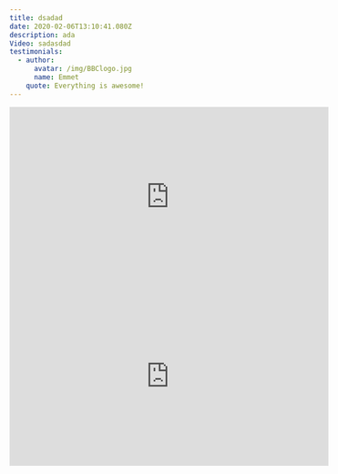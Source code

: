 ```yaml
---
title: dsadad
date: 2020-02-06T13:10:41.080Z
description: ada
Video: sadasdad
testimonials:
  - author:
      avatar: /img/BBClogo.jpg
      name: Emmet
    quote: Everything is awesome!
---
```

<iframe width="560" height="315" src="https://www.youtube.com/embed/9YffrCViTVk" frameborder="0" allow="accelerometer; autoplay; encrypted-media; gyroscope; picture-in-picture" allowfullscreen></iframe>

<iframe width="560" height="315" src="https://www.youtube.com/embed/9YffrCViTVk" frameborder="0" allow="accelerometer; autoplay; encrypted-media; gyroscope; picture-in-picture" allowfullscreen></iframe>
